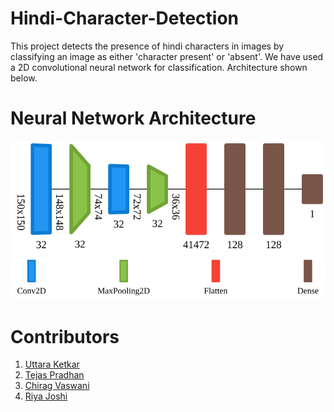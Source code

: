 # Hindi-Character-Detection
This project detects the presence of hindi characters in images by classifying an image as either 'character present' or 'absent'. We have used a 2D convolutional neural network for classification. Architecture shown below. 



# Neural Network Architecture
<img src="https://github.com/UttaraKet1607/Hindi-Character-Recognition/blob/main/images/graph.svg">
<img src="https://github.com/UttaraKet1607/Hindi-Character-Recognition/blob/main/images/legend.svg">

# Contributors
1. <a href="https://www.github.com/Uttaraket1607"> Uttara Ketkar </a> 
2. <a href="https://www.github.com/tejaspradhan"> Tejas Pradhan </a>
3. <a href="https://www.github.com/chiragvaswani"> Chirag Vaswani </a>
4. <a href="https://www.github.com/Riya-J"> Riya Joshi </a>
